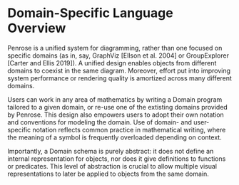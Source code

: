 # Domain-Specific Language Overview

Penrose is a unified system for diagramming, rather than one focused on specific domains (as in, say, GraphViz [Ellson et al. 2004] or GroupExplorer [Carter and Ellis 2019]). A unified design enables objects from different domains to coexist in the same diagram. Moreover, effort put into improving system performance or rendering quality is amortized across many different domains.

Users can work in any area of mathematics by writing a Domain program tailored to a given domain, or re-use one of the extisting domains provided by Penrose. This design also empowers users to adopt their own notation and conventions for modeling the domain. Use of domain- and user- specific notation reflects common practice in mathematical writing, where the meaning of a symbol is frequently overloaded depending on context.

Importantly, a Domain schema is purely abstract: it does not define an internal representation for objects, nor does it give definitions to functions or predicates. This level of abstraction is crucial to allow multiple visual representations to later be applied to objects from the same domain.
